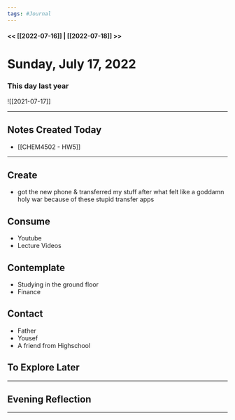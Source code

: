 ```yaml
---
tags: #Journal
---
```


#### << [[2022-07-16]] | [[2022-07-18]] >>

# Sunday, July 17, 2022

### This day last year

![[2021-07-17]]


---

## Notes Created Today
* [[CHEM4502 - HW5]]
---

## Create

* got the new phone & transferred my stuff after what felt like a goddamn holy war because of these stupid transfer apps

  

## Consume

* Youtube
* Lecture Videos


  

## Contemplate

* Studying in the ground floor
* Finance

  

## Contact

* Father
* Yousef
* A friend from Highschool

  

## To Explore Later


---

## Evening Reflection

  
------


